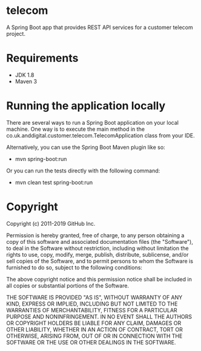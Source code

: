# telecom
A Spring Boot app that provides REST API services for a customer telecom project.

# Requirements
- JDK 1.8
- Maven 3

# Running the application locally
There are several ways to run a Spring Boot application on your local machine. One way is to execute the main method in the co.uk.anddigital.customer.telecom.TelecomApplication class from your IDE.

Alternatively, you can use the Spring Boot Maven plugin like so:
- mvn spring-boot:run

Or you can run the tests directly with the following command:
- mvn clean test spring-boot:run

# Copyright
Copyright (c) 2011-2019 GitHub Inc.

Permission is hereby granted, free of charge, to any person obtaining a copy of this software and associated documentation files (the "Software"), to deal in the Software without restriction, including without limitation the rights to use, copy, modify, merge, publish, distribute, sublicense, and/or sell copies of the Software, and to permit persons to whom the Software is furnished to do so, subject to the following conditions:

The above copyright notice and this permission notice shall be included in all copies or substantial portions of the Software.

THE SOFTWARE IS PROVIDED "AS IS", WITHOUT WARRANTY OF ANY KIND, EXPRESS OR IMPLIED, INCLUDING BUT NOT LIMITED TO THE WARRANTIES OF MERCHANTABILITY, FITNESS FOR A PARTICULAR PURPOSE AND NONINFRINGEMENT. IN NO EVENT SHALL THE AUTHORS OR COPYRIGHT HOLDERS BE LIABLE FOR ANY CLAIM, DAMAGES OR OTHER LIABILITY, WHETHER IN AN ACTION OF CONTRACT, TORT OR OTHERWISE, ARISING FROM, OUT OF OR IN CONNECTION WITH THE SOFTWARE OR THE USE OR OTHER DEALINGS IN THE SOFTWARE.
